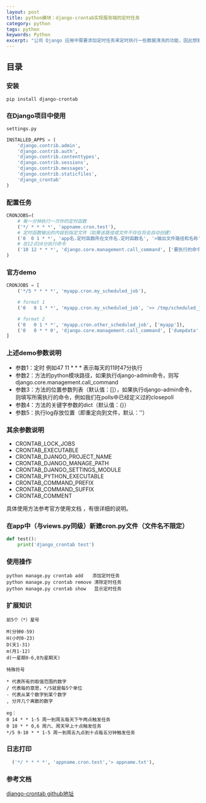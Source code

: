 ```yaml
---
layout: post
title: python模块：django-crontab实现服务端的定时任务
category: python
tags: python
keywords: Python
excerpt: "公司 Django 应用中需要添加定时任务来定时执行一些数据清洗的功能，因此想到了使用 django-crontab 插件可以满足我的需求，下面就是这个插件的使用方法。"
---
```


## 目录

### 安装
`
pip install django-crontab
`
### 在Django项目中使用
```python
settings.py

INSTALLED_APPS = (
    'django.contrib.admin',
    'django.contrib.auth',
    'django.contrib.contenttypes',
    'django.contrib.sessions',
    'django.contrib.messages',
    'django.contrib.staticfiles',
    'django_crontab'
)
```


### 配置任务
```python
CRONJOBS=(
    # 每一分钟执行一次你的定时函数
    ('*/ * * * *', 'appname.cron.test'),
    # 定时函数输出的内容到指定文件（如果该路径或文件不存在将会自动创建）
    ('0  0 1 * *', 'app名.定时函数所在文件名.定时函数名', '>输出文件路径和名称'),
    # 在12点10分执行命令
    ('10 12 * * *', 'django.core.management.call_command', ['要执行的命令']),
)
```

### 官方demo
```python
CRONJOBS = [
    ('*/5 * * * *', 'myapp.cron.my_scheduled_job'),

    # format 1
    ('0   0 1 * *', 'myapp.cron.my_scheduled_job', '>> /tmp/scheduled_job.log'),

    # format 2
    ('0   0 1 * *', 'myapp.cron.other_scheduled_job', ['myapp']),
    ('0   0 * * 0', 'django.core.management.call_command', ['dumpdata', 'auth'], {'indent': 4}, '> /home/john/backups/last_sunday_auth_backup.json'),
]
```


### 上述demo参数说明
- 参数1：定时 例如47 11 * * * 表示每天的11时47分执行
- 参数2：方法的python模块路径，如果执行django-admin命令，则写django.core.management.call_command
- 参数3：方法的位置参数列表（默认值：[]），如果执行django-admin命令，则填写所需执行的命令，例如我们在polls中已经定义过的closepoll
- 参数4：方法的关键字参数的dict（默认值：{}）
- 参数5：执行log存放位置（即重定向到文件，默认：''）

### 其余参数说明
- CRONTAB_LOCK_JOBS
- CRONTAB_EXECUTABLE
- CRONTAB_DJANGO_PROJECT_NAME
- CRONTAB_DJANGO_MANAGE_PATH
- CRONTAB_DJANGO_SETTINGS_MODULE
- CRONTAB_PYTHON_EXECUTABLE
- CRONTAB_COMMAND_PREFIX
- CRONTAB_COMMAND_SUFFIX
- CRONTAB_COMMENT

具体使用方法参考官方使用文档 ，有很详细的说明。

### 在app中（与views.py同级）新建cron.py文件（文件名不限定）
```python
def test():
    print('django_crontab test')
```

### 使用操作

```
python manage.py crontab add　　添加定时任务
python manage.py crontab remove 清除定时任务
python manage.py crontab show   显示定时任务
```

### 扩展知识

```
前5个（*）星号

M(分钟0-59)
H(小时0-23)
D(天1-31)
m(月1-12)
d(一星期0-6,0为星期天)

特殊符号

* 代表所有的取值范围的数字
/ 代表每的意思，*/5就是每5个单位
- 代表从某个数字到某个数字
, 分开几个离散的数字

eg：
0 14 * * 1-5 周一到周五每天下午两点触发任务
0 10 * * 0,6 周六、周天早上十点触发任务
*/5 9-10 * * 1-5 周一到周五九点到十点每五分钟触发任务
```

### 日志打印

```python
  ('*/ * * * *', 'appname.cron.test','> appname.txt'),
```

### 参考文档
[django-crontab  github地址](https://github.com/kraiz/django-crontab)

